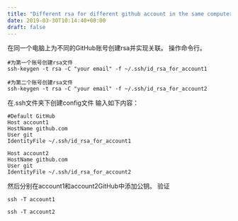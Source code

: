 ```yaml
---
title: "Different rsa for different github account in the same computer"
date: 2019-03-30T10:14:40+08:00
draft: false
---
```



在同一个电脑上为不同的GitHub账号创建rsa并实现关联。
操作命令行。

```Batch
#为第一个账号创建rsa文件
ssh-keygen -t rsa -C "your email" -f ~/.ssh/id_rsa_for_account1

#为第二个账号创建rsa文件 
ssh-keygen -t rsa -C "your email" -f ~/.ssh/id_rsa_for_account2
```
在.ssh文件夹下创建config文件
输入如下内容：

```
#Default GitHub
Host account1
HostName github.com
User git
IdentityFile ~/.ssh/id_rsa_for_account1

Host account2
HostName github.com
User git
IdentityFile ~/.ssh/id_rsa_for_account2
```
然后分别在account1和account2GitHub中添加公钥。
验证

```
ssh -T account1

ssh -T account2
```